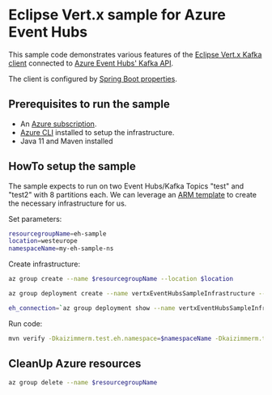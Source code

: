 # Eclipse Vert.x sample for Azure Event Hubs

This sample code demonstrates various features of the [Eclipse Vert.x Kafka client](https://vertx.io/docs/vertx-kafka-client/java/) connected to [Azure Event Hubs' Kafka API](https://docs.microsoft.com/en-us/azure/event-hubs/event-hubs-for-kafka-ecosystem-overview).

The client is configured by [Spring Boot properties](https://docs.spring.io/spring-boot/docs/current/reference/html/spring-boot-features.html#boot-features-external-config).

## Prerequisites to run the sample

- An [Azure subscription](https://azure.microsoft.com/en-us/get-started/).
- [Azure CLI](https://docs.microsoft.com/en-us/cli/azure/install-azure-cli) installed to setup the infrastructure.
- Java 11 and Maven installed

## HowTo setup the sample

The sample expects to run on two Event Hubs/Kafka Topics "test" and "test2" with 8 partitions each. We can leverage an [ARM template](https://docs.microsoft.com/en-us/azure/azure-resource-manager/templates/overview) to create the necessary infrastructure for us.

Set parameters:

```bash
resourcegroupName=eh-sample
location=westeurope
namespaceName=my-eh-sample-ns
```

Create infrastructure:

```bash
az group create --name $resourcegroupName --location $location

az group deployment create --name vertxEventHubsSampleInfrastructure --resource-group $resourcegroupName --template-file azureDeploy.json --parameters namespaceName=$namespaceName

eh_connection=`az group deployment show --name vertxEventHubsSampleInfrastructure --resource-group $resourcegroupName --query properties.outputs.namespaceConnectionString.value -o tsv`
```

Run code:

```bash
mvn verify -Dkaizimmerm.test.eh.namespace=$namespaceName -Dkaizimmerm.test.eh.connection-string=$eh_connection
```

## CleanUp Azure resources

```bash
az group delete --name $resourcegroupName
```
